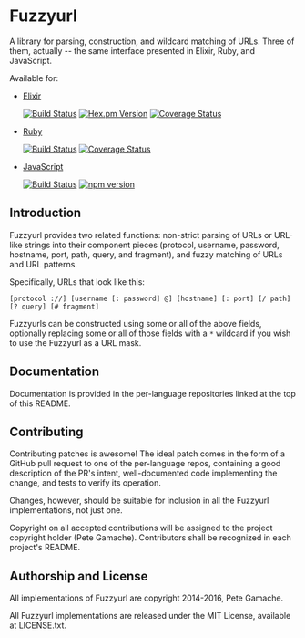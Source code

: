 # Fuzzyurl

A library for parsing, construction, and wildcard matching of URLs.  Three of them, actually -- the same interface presented in Elixir, Ruby, and JavaScript.

Available for:

* [Elixir](https://github.com/gamache/fuzzyurl.ex)

  [![Build Status](https://travis-ci.org/gamache/fuzzyurl.ex.svg?branch=master)](https://travis-ci.org/gamache/fuzzyurl.ex)
  [![Hex.pm Version](http://img.shields.io/hexpm/v/fuzzyurl.svg?style=flat)](https://hex.pm/packages/fuzzyurl)
  [![Coverage Status](https://coveralls.io/repos/gamache/fuzzyurl.ex/badge.svg?branch=master&service=github)](https://coveralls.io/github/gamache/fuzzyurl.ex?branch=master)

* [Ruby](https://github.com/gamache/fuzzyurl.rb)

  [![Build Status](https://travis-ci.org/gamache/fuzzyurl.rb.svg?branch=master)](https://travis-ci.org/gamache/fuzzyurl.rb)
  [![Coverage Status](https://coveralls.io/repos/gamache/fuzzyurl.rb/badge.svg?branch=master&service=github)](https://coveralls.io/github/gamache/fuzzyurl.rb?branch=master)

* [JavaScript](https://github.com/gamache/fuzzyurl.js)

  [![Build Status](https://travis-ci.org/gamache/fuzzyurl.js.svg?branch=master)](https://travis-ci.org/gamache/fuzzyurl.js)
  [![npm version](https://badge.fury.io/js/fuzzyurl.svg)](https://badge.fury.io/js/fuzzyurl)


## Introduction

Fuzzyurl provides two related functions: non-strict parsing of URLs or
URL-like strings into their component pieces (protocol, username, password,
hostname, port, path, query, and fragment), and fuzzy matching of URLs
and URL patterns.

Specifically, URLs that look like this:

    [protocol ://] [username [: password] @] [hostname] [: port] [/ path] [? query] [# fragment]

Fuzzyurls can be constructed using some or all of the above
fields, optionally replacing some or all of those fields with a `*`
wildcard if you wish to use the Fuzzyurl as a URL mask.


## Documentation

Documentation is provided in the per-language repositories linked at the
top of this README.


## Contributing

Contributing patches is awesome!  The ideal patch comes in the form of a
GitHub pull request to one of the per-language repos, containing a good
description of the PR's intent, well-documented code implementing the
change, and tests to verify its operation.

Changes, however, should be suitable for inclusion in all the Fuzzyurl
implementations, not just one.

Copyright on all accepted contributions will be assigned to the project
copyright holder (Pete Gamache).  Contributors shall be recognized in
each project's README.


## Authorship and License

All implementations of Fuzzyurl are copyright 2014-2016, Pete Gamache.

All Fuzzyurl implementations are released under the MIT License,
available at LICENSE.txt.

